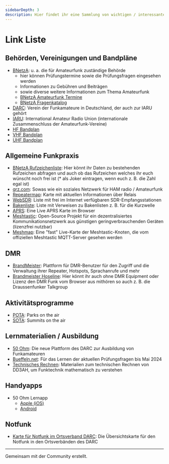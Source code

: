 ```yaml
---
sidebarDepth: 3
description: Hier findet ihr eine Sammlung von wichtigen / interessanten Links. Vorschläge oder Meldungen zu defekten Links können im Discord Channel `#blogbeiträge` kommuniziert werden. 
---
```


# Link Liste

## Behörden, Vereinigungen und Bandpläne

- [BNetzA](https://bnetza.de/amateurfunk): u. a. die für Amateurfunk zuständige Behörde
  - hier können Prüfungstermine sowie die Prüfungsfragen eingesehen werden
  - Informationen zu Gebühren und Beiträgen
  - sowie diverse weitere Informationen zum Thema Amateurfunk
  - [BNetzA Amateurfunk Termine](https://bnetza.de/amateurfunk-termine)
  - [BNetzA Fragenkatalog](https://bnetza.de/amateurfunk-fragenkatalog)
- [DARC](https://www.darc.de/home): Verein der Funkamateure in Deutschland, der auch zur IARU gehört
- [IARU](https://www.iaru-r1.org/): International Amateur Radio Union (internationale Zusammenschluss der Amateurfunk-Vereine)
- [HF Bandplan](https://www.iaru-r1.org/wp-content/uploads/2019/08/hf_r1_bandplan.pdf)
- [VHF Bandplan](https://www.iaru-r1.org/wp-content/uploads/2020/12/VHF-Bandplan.pdf)
- [UHF Bandplan](https://www.iaru-r1.org/wp-content/uploads/2021/03/UHF-Bandplan.pdf)

## Allgemeine Funkpraxis

- [BNetzA Rufzeichenliste](https://ans.bundesnetzagentur.de/Amateurfunk/Rufzeichen.aspx): Hier könnt ihr Daten zu bestehenden Rufzeichen abfragen und auch ob das Rufzeichen welches ihr euch wünscht noch frei ist (* als Joker eintragen, wenn euch z. B. die Zahl egal ist)
- [qrz.com](https://www.qrz.com/): Sowas wie ein soziales Netzwerk für HAM radio / Amateurfunk
- [Repeatermap](https://repeatermap.de/): Karte mit aktuellen Informationen über Relais
- [WebSDR](http://websdr.org/): Liste mit frei im Internet verfügbaren SDR-Empfangsstationen
- [Bakenliste](https://rsgb.org/main/technical/propagation/propagation-beacons/): Liste mit Verweisen zu Bakenlisten z. B. für die Kurzwelle
- [APRS](https://aprs.fi/): Eine Live APRS Karte im Browser
- [Meshtastic](https://meshtastic.org/): Open-Source Projekt für ein dezentralisiertes Kommunikationsnetzwerk aus günstigen geringverbrauchenden Geräten (lizenzfrei nutzbar)
- [Meshmap](https://meshmap.net/): Eine "fast" Live-Karte der Meshtastic-Knoten, die vom offiziellen Meshtastic MQTT-Server gesehen werden

## DMR

- [BrandMeister](https://brandmeister.network/): Plattform für DMR-Benutzer für den Zugriff und die Verwaltung ihrer Repeater, Hotspots, Sprachanrufe und mehr
- [Brandmeister Hoseline](https://hose.brandmeister.network/): Hier könnt ihr auch ohne DMR Equipment oder Lizenz den DMR Funk vom Browser aus mithören so auch z. B. die Draussenfunker Talkgroup

## Aktivitätsprogramme

- [POTA](https://pota.app/): Parks on the air
- [SOTA](https://www.sota.org.uk/): Summits on the air

## Lernmaterialien / Ausbildung

- [50 Ohm](https://www.50ohm.de/): Die neue Plattform des DARC zur Ausbildung von Funkamateuren
- [Bueffeln.net](https://www.bueffeln.net/pruefung/amateurfunk): Für das Lernen der aktuellen Prüfungsfragen bis Mai 2024
- [Technisches Rechnen](https://dd3ah.de/rechenkurs/): Materialien zum technischen Rechnen von DD3AH, um Funktechnik mathematisch zu verstehen

## Handyapps

- 50 Ohm Lernapp
  - [Apple (iOS)](https://apps.apple.com/de/app/50ohm/id6474642114)
  - [Android](https://play.google.com/store/apps/details?id=de.darc.fuenfizigohm)

## Notfunk

- [Karte für Notfunk im Ortsverband DARC](https://www.darc.de/der-club/referate/notfunk/funkamateure/notfunk-im-ortsverband/notfunk-im-ortsverband-karte/): Die Übersichtskarte für den Notfunk in den Ortsverbänden des DARC

---

Gemeinsam mit der Community erstellt.
